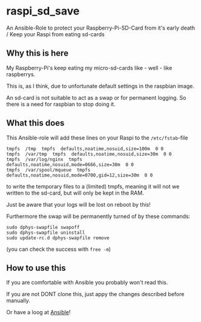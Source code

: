 # raspi_sd_save
An Ansible-Role to protect your Raspberry-Pi-SD-Card from it's early death / Keep your Raspi from eating sd-cards

## Why this is here

My Raspberry-Pi's keep eating my micro-sd-cards like - well - like raspberrys.

This is, as I think, due to unfortunate default settings in the raspbian image.

An sd-card is not suitable to act as a swap or for permanent logging. So there is a need for raspbian to stop doing it.

## What this does

This Ansible-role will add these lines on your Raspi to the `/etc/fstab`-file

```
tmpfs  /tmp  tmpfs  defaults,noatime,nosuid,size=100m  0 0
tmpfs  /var/tmp  tmpfs  defaults,noatime,nosuid,size=30m  0 0
tmpfs  /var/log/nginx  tmpfs  defaults,noatime,nosuid,mode=0666,size=30m  0 0
tmpfs  /var/spool/mqueue  tmpfs  defaults,noatime,nosuid,mode=0700,gid=12,size=30m  0 0
```

to write the temporary files to a (limited) tmpfs, meaning it will not we written to the sd-card, but will only be kept in the RAM.

Just be aware that your logs will be lost on reboot by this!

Furthermore the swap will be permanently turned of by these commands:

```
sudo dphys-swapfile swapoff
sudo dphys-swapfile uninstall
sudo update-rc.d dphys-swapfile remove
```

(you can check the success with `free -m`)

## How to use this

If you are comfortable with Ansible you probably won't read this.

If you are not DONT clone this, just appy the changes described before manually.

Or have a loog at [Ansible](https://www.ansible.com/)!
